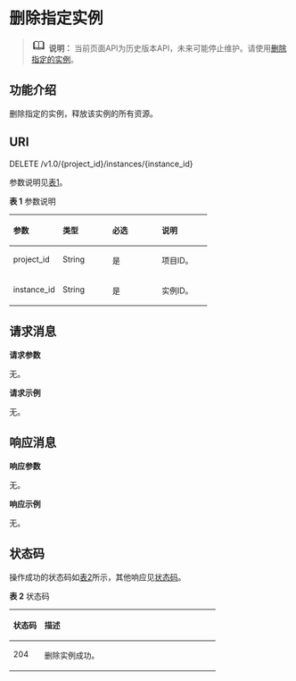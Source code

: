 # 删除指定实例<a name="kafka-api-180514005"></a>

>![](public_sys-resources/icon-note.gif) **说明：** 
>当前页面API为历史版本API，未来可能停止维护。请使用[删除指定的实例](删除指定的实例.md)。

## 功能介绍<a name="zh-cn_topic_0128036935_section790717910293"></a>

删除指定的实例，释放该实例的所有资源。

## URI<a name="zh-cn_topic_0128036935_section26585449267"></a>

DELETE /v1.0/\{project\_id\}/instances/\{instance\_id\}

参数说明见[表1](#zh-cn_topic_0128036935_table3660444102619)。

**表 1**  参数说明

<a name="zh-cn_topic_0128036935_table3660444102619"></a>
<table><thead align="left"><tr id="zh-cn_topic_0128036935_row1272594492615"><th class="cellrowborder" valign="top" width="25%" id="mcps1.2.5.1.1"><p id="zh-cn_topic_0128036935_p1172504452615"><a name="zh-cn_topic_0128036935_p1172504452615"></a><a name="zh-cn_topic_0128036935_p1172504452615"></a>参数</p>
</th>
<th class="cellrowborder" valign="top" width="25%" id="mcps1.2.5.1.2"><p id="zh-cn_topic_0128036935_p10725164402619"><a name="zh-cn_topic_0128036935_p10725164402619"></a><a name="zh-cn_topic_0128036935_p10725164402619"></a>类型</p>
</th>
<th class="cellrowborder" valign="top" width="25%" id="mcps1.2.5.1.3"><p id="zh-cn_topic_0128036935_p10725174422615"><a name="zh-cn_topic_0128036935_p10725174422615"></a><a name="zh-cn_topic_0128036935_p10725174422615"></a>必选</p>
</th>
<th class="cellrowborder" valign="top" width="25%" id="mcps1.2.5.1.4"><p id="zh-cn_topic_0128036935_p16725114416265"><a name="zh-cn_topic_0128036935_p16725114416265"></a><a name="zh-cn_topic_0128036935_p16725114416265"></a>说明</p>
</th>
</tr>
</thead>
<tbody><tr id="zh-cn_topic_0128036935_row15725744182619"><td class="cellrowborder" valign="top" width="25%" headers="mcps1.2.5.1.1 "><p id="zh-cn_topic_0128036935_p472534452619"><a name="zh-cn_topic_0128036935_p472534452619"></a><a name="zh-cn_topic_0128036935_p472534452619"></a>project_id</p>
</td>
<td class="cellrowborder" valign="top" width="25%" headers="mcps1.2.5.1.2 "><p id="zh-cn_topic_0128036935_p1272544412262"><a name="zh-cn_topic_0128036935_p1272544412262"></a><a name="zh-cn_topic_0128036935_p1272544412262"></a>String</p>
</td>
<td class="cellrowborder" valign="top" width="25%" headers="mcps1.2.5.1.3 "><p id="zh-cn_topic_0128036935_p117259441266"><a name="zh-cn_topic_0128036935_p117259441266"></a><a name="zh-cn_topic_0128036935_p117259441266"></a>是</p>
</td>
<td class="cellrowborder" valign="top" width="25%" headers="mcps1.2.5.1.4 "><p id="zh-cn_topic_0128036935_p4725344112618"><a name="zh-cn_topic_0128036935_p4725344112618"></a><a name="zh-cn_topic_0128036935_p4725344112618"></a>项目ID。</p>
</td>
</tr>
<tr id="zh-cn_topic_0128036935_row1725194482619"><td class="cellrowborder" valign="top" width="25%" headers="mcps1.2.5.1.1 "><p id="zh-cn_topic_0128036935_p1172554419268"><a name="zh-cn_topic_0128036935_p1172554419268"></a><a name="zh-cn_topic_0128036935_p1172554419268"></a>instance_id</p>
</td>
<td class="cellrowborder" valign="top" width="25%" headers="mcps1.2.5.1.2 "><p id="zh-cn_topic_0128036935_p17251844122618"><a name="zh-cn_topic_0128036935_p17251844122618"></a><a name="zh-cn_topic_0128036935_p17251844122618"></a>String</p>
</td>
<td class="cellrowborder" valign="top" width="25%" headers="mcps1.2.5.1.3 "><p id="zh-cn_topic_0128036935_p107251442262"><a name="zh-cn_topic_0128036935_p107251442262"></a><a name="zh-cn_topic_0128036935_p107251442262"></a>是</p>
</td>
<td class="cellrowborder" valign="top" width="25%" headers="mcps1.2.5.1.4 "><p id="zh-cn_topic_0128036935_p1772534422613"><a name="zh-cn_topic_0128036935_p1772534422613"></a><a name="zh-cn_topic_0128036935_p1772534422613"></a>实例ID。</p>
</td>
</tr>
</tbody>
</table>

## 请求消息<a name="zh-cn_topic_0128036935_section8669134414263"></a>

**请求参数**

无。

**请求示例**

无。

## 响应消息<a name="zh-cn_topic_0128036935_section14669134411268"></a>

**响应参数**

无。

**响应示例**

无。

## 状态码<a name="zh-cn_topic_0128036935_section186704445268"></a>

操作成功的状态码如[表2](#zh-cn_topic_0128036935_table1467214432612)所示，其他响应见[状态码](状态码.md)。

**表 2**  状态码

<a name="zh-cn_topic_0128036935_table1467214432612"></a>
<table><thead align="left"><tr id="zh-cn_topic_0128036935_row4725344202613"><th class="cellrowborder" valign="top" width="15.15%" id="mcps1.2.3.1.1"><p id="zh-cn_topic_0128036935_p0725844142612"><a name="zh-cn_topic_0128036935_p0725844142612"></a><a name="zh-cn_topic_0128036935_p0725844142612"></a>状态码</p>
</th>
<th class="cellrowborder" valign="top" width="84.85000000000001%" id="mcps1.2.3.1.2"><p id="zh-cn_topic_0128036935_p8725134442613"><a name="zh-cn_topic_0128036935_p8725134442613"></a><a name="zh-cn_topic_0128036935_p8725134442613"></a>描述</p>
</th>
</tr>
</thead>
<tbody><tr id="zh-cn_topic_0128036935_row07251445263"><td class="cellrowborder" valign="top" width="15.15%" headers="mcps1.2.3.1.1 "><p id="zh-cn_topic_0128036935_p15725244152611"><a name="zh-cn_topic_0128036935_p15725244152611"></a><a name="zh-cn_topic_0128036935_p15725244152611"></a>204</p>
</td>
<td class="cellrowborder" valign="top" width="84.85000000000001%" headers="mcps1.2.3.1.2 "><p id="zh-cn_topic_0128036935_p4725164420266"><a name="zh-cn_topic_0128036935_p4725164420266"></a><a name="zh-cn_topic_0128036935_p4725164420266"></a>删除实例成功。</p>
</td>
</tr>
</tbody>
</table>


